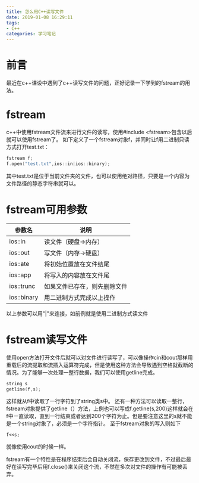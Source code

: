 ```yaml
---
title: 怎么用C++读写文件
date: 2019-01-08 16:29:11
tags:
- C++
categories: 学习笔记
---
```

# 前言
最近在c++课设中遇到了c++读写文件的问题，正好记录一下学到的fstream的用法。
<!--more-->
# fstream
c++中使用fstream文件流来进行文件的读写，使用#include \<fstream>包含以后就可以使用fstream了。
如下定义了一个fstream对象f，并同时让f用二进制只读方式打开test.txt：
```C++
fstream f;
f.open("test.txt",ios::in|ios::binary);
```
其中test.txt是位于当前文件夹的文件，也可以使用绝对路径，只要是一个内容为文件路径的静态字符串就可以。
# fstream可用参数

参数名|说明
--|--
ios::in|读文件（硬盘→内存）
ios::out|写文件（内存→硬盘）
ios::ate|将初始位置放在文件结尾
ios::app|将写入的内容放在文件尾
ios::trunc|如果文件已存在，则先删除文件
ios::binary|用二进制方式完成以上操作

以上参数可以用"|"来连接，如前例就是使用二进制方式读文件

# fstream读写文件
使用open方法打开文件后就可以对文件进行读写了，可以像操作cin和cout那样用重载后的流提取和流插入运算符完成，但是使用这种方法会导致遇到空格就截断的情况。为了能够一次处理一整行数据，我们可以使用getline完成。
```C++
string s
getline(f,s);
```
这样就从f中读取了一行字符到了string类s中。
还有一种方法可以读取一整行，fstream对象提供了getline（）方法，上例也可以写成f.getline(s,200)这样就会在f中一直读取，直到一行结束或者达到200个字符为止。但是要注意这里的s就不能是一个string对象了，必须是一个字符指针。
至于fstream对象的写入则如下
```
f<<s;
```
就像使用cout的时候一样。

fstream有一个特性是在程序结束后会自动关闭流，保存更改到文件，不过最后最好在读写完毕后用f.close()来关闭这个流，不然在多次对文件的操作有可能被丢弃。
